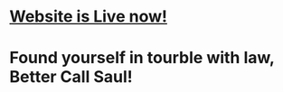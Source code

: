 # [Website is Live now!](https://progb4pawgs.github.io/better-call-saul)

# Found yourself in tourble with law, Better Call Saul!
